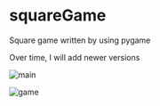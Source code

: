# squareGame
Square game written by using pygame

Over time, I will add newer versions

![main](https://user-images.githubusercontent.com/35296354/40580010-d784b1b2-6135-11e8-8e86-56d0e5d78cd7.png)

![game](https://user-images.githubusercontent.com/35296354/40580229-e0fba976-613a-11e8-8560-68a87c694025.jpg)
